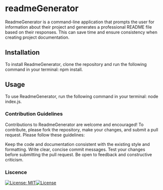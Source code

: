 # readmeGenerator
ReadmeGenerator is a command-line application that prompts the user for information about their project and generates a professional README file based on their responses. This can save time and ensure consistency when creating project documentation.

## Installation
To install ReadmeGenerator, clone the repository and run the following command in your terminal: npm install.

## Usage
To use ReadmeGenerator, run the following command in your terminal: node index.js.

### Contribution Guidelines
Contributions to ReadmeGenerator are welcome and encouraged! To contribute, please fork the repository, make your changes, and submit a pull request. Please follow these guidelines:

Keep the code and documentation consistent with the existing style and formatting.
Write clear, concise commit messages.
Test your changes before submitting the pull request.
Be open to feedback and constructive criticism.

### Liscence
[![License: MIT](https://img.shields.io/badge/License-MIT-yellow.svg)](https://opensource.org/licenses/MIT)[![License](https://img.shields.io/badge/License-Apache_2.0-blue.svg)](https://opensource.org/licenses/Apache-2.0)
